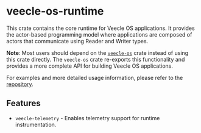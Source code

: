 # veecle-os-runtime

This crate contains the core runtime for Veecle OS applications.
It provides the actor-based programming model where applications are composed of actors that communicate using Reader and Writer types.

**Note**: Most users should depend on the [`veecle-os`](https://crates.io/crates/veecle-os) crate instead of using this crate directly.
The `veecle-os` crate re-exports this functionality and provides a more complete API for building Veecle OS applications.

For examples and more detailed usage information, please refer to the [repository](https://github.com/veecle/veecle-os).

## Features

- `veecle-telemetry` - Enables telemetry support for runtime instrumentation.
